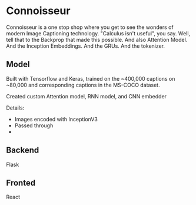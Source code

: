 # Connoisseur

Connoisseur is a one stop shop where you get to see the wonders of modern Image Captioning technology.
"Calculus isn't useful", you say. Well, tell that to the Backprop that made this possible.
And also Attention Model. And the Inception Embeddings. And the GRUs. And the tokenizer.

## Model

Built with Tensorflow and Keras, trained on the ~400,000 captions on ~80,000 and corresponding captions in the MS-COCO dataset. 

Created custom Attention model, RNN model, and CNN embedder

Details:

* Images encoded with InceptionV3
* Passed through 
*

## Backend

Flask 

## Fronted

React
